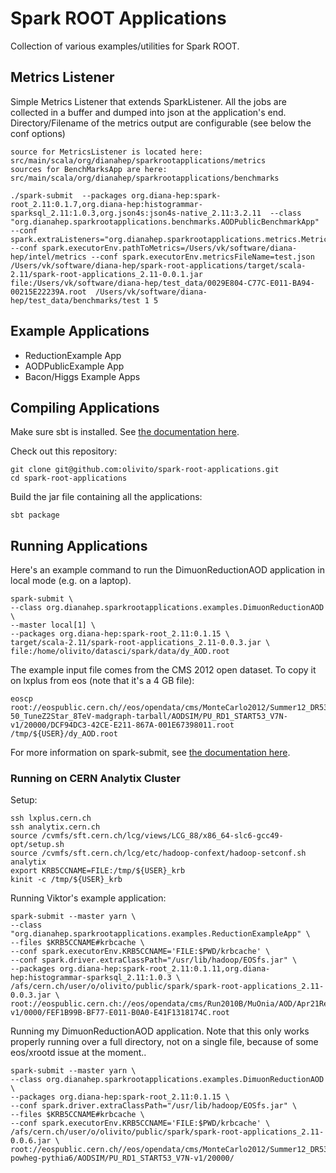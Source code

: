 # Spark ROOT Applications
Collection of various examples/utilities for Spark ROOT.

## Metrics Listener
Simple Metrics Listener that extends SparkListener. All the jobs are collected in a buffer and dumped into json at the application's end.
Directory/Filename of the metrics output are configurable (see below the conf options)

```
source for MetricsListener is located here: src/main/scala/org/dianahep/sparkrootapplications/metrics
sources for BenchMarksApp are here: src/main/scala/org/dianahep/sparkrootapplications/benchmarks

./spark-submit  --packages org.diana-hep:spark-root_2.11:0.1.7,org.diana-hep:histogrammar-sparksql_2.11:1.0.3,org.json4s:json4s-native_2.11:3.2.11  --class "org.dianahep.sparkrootapplications.benchmarks.AODPublicBenchmarkApp"  --conf spark.extraListeners="org.dianahep.sparkrootapplications.metrics.MetricsListener" --conf spark.executorEnv.pathToMetrics=/Users/vk/software/diana-hep/intel/metrics --conf spark.executorEnv.metricsFileName=test.json /Users/vk/software/diana-hep/spark-root-applications/target/scala-2.11/spark-root-applications_2.11-0.0.1.jar  file:/Users/vk/software/diana-hep/test_data/0029E804-C77C-E011-BA94-00215E22239A.root  /Users/vk/software/diana-hep/test_data/benchmarks/test 1 5
```

## Example Applications
- ReductionExample App
- AODPublicExample App
- Bacon/Higgs Example Apps

## Compiling Applications

Make sure sbt is installed.  See [the documentation here](http://www.scala-sbt.org/1.0/docs/Setup.html).

Check out this repository:
```
git clone git@github.com:olivito/spark-root-applications.git
cd spark-root-applications 
```

Build the jar file containing all the applications:
```
sbt package
```

## Running Applications

Here's an example command to run the DimuonReductionAOD application in local mode (e.g. on a laptop).

```
spark-submit \
--class org.dianahep.sparkrootapplications.examples.DimuonReductionAOD \
--master local[1] \
--packages org.diana-hep:spark-root_2.11:0.1.15 \
target/scala-2.11/spark-root-applications_2.11-0.0.3.jar \
file:/home/olivito/datasci/spark/data/dy_AOD.root
```

The example input file comes from the CMS 2012 open dataset.  To copy it on lxplus from eos (note that it's a 4 GB file):
```
eoscp root://eospublic.cern.ch//eos/opendata/cms/MonteCarlo2012/Summer12_DR53X/DYJetsToLL_M-50_TuneZ2Star_8TeV-madgraph-tarball/AODSIM/PU_RD1_START53_V7N-v1/20000/DCF94DC3-42CE-E211-867A-001E67398011.root /tmp/${USER}/dy_AOD.root
```

For more information on spark-submit, see [the documentation here](https://spark.apache.org/docs/latest/submitting-applications.html).

### Running on CERN Analytix Cluster

Setup:
```
ssh lxplus.cern.ch
ssh analytix.cern.ch
source /cvmfs/sft.cern.ch/lcg/views/LCG_88/x86_64-slc6-gcc49-opt/setup.sh
source /cvmfs/sft.cern.ch/lcg/etc/hadoop-confext/hadoop-setconf.sh analytix
export KRB5CCNAME=FILE:/tmp/${USER}_krb
kinit -c /tmp/${USER}_krb
```

Running Viktor's example application:
```
spark-submit --master yarn \
--class "org.dianahep.sparkrootapplications.examples.ReductionExampleApp" \
--files $KRB5CCNAME#krbcache \
--conf spark.executorEnv.KRB5CCNAME='FILE:$PWD/krbcache' \
--conf spark.driver.extraClassPath="/usr/lib/hadoop/EOSfs.jar" \
--packages org.diana-hep:spark-root_2.11:0.1.11,org.diana-hep:histogrammar-sparksql_2.11:1.0.3 \
/afs/cern.ch/user/o/olivito/public/spark/spark-root-applications_2.11-0.0.3.jar \
root://eospublic.cern.ch://eos/opendata/cms/Run2010B/MuOnia/AOD/Apr21ReReco-v1/0000/FEF1B99B-BF77-E011-B0A0-E41F1318174C.root
```

Running my DimuonReductionAOD application.  Note that this only works properly running over a full directory, not on a single file, because of some eos/xrootd issue at the moment..
```
spark-submit --master yarn \
--class org.dianahep.sparkrootapplications.examples.DimuonReductionAOD \
--packages org.diana-hep:spark-root_2.11:0.1.15 \
--conf spark.driver.extraClassPath="/usr/lib/hadoop/EOSfs.jar" \
--files $KRB5CCNAME#krbcache \
--conf spark.executorEnv.KRB5CCNAME='FILE:$PWD/krbcache' \
/afs/cern.ch/user/o/olivito/public/spark/spark-root-applications_2.11-0.0.6.jar \
root://eospublic.cern.ch//eos/opendata/cms/MonteCarlo2012/Summer12_DR53X/ZZTo4mu_8TeV-powheg-pythia6/AODSIM/PU_RD1_START53_V7N-v1/20000/
```